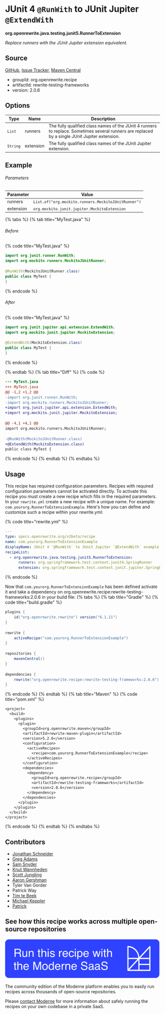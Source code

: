 # JUnit 4 `@RunWith` to JUnit Jupiter `@ExtendWith`

**org.openrewrite.java.testing.junit5.RunnerToExtension**

_Replace runners with the JUnit Jupiter extension equivalent._

## Source

[GitHub](https://github.com/openrewrite/rewrite-testing-frameworks/blob/main/src/main/java/org/openrewrite/java/testing/junit5/RunnerToExtension.java), [Issue Tracker](https://github.com/openrewrite/rewrite-testing-frameworks/issues), [Maven Central](https://central.sonatype.com/artifact/org.openrewrite.recipe/rewrite-testing-frameworks/2.0.6/jar)

* groupId: org.openrewrite.recipe
* artifactId: rewrite-testing-frameworks
* version: 2.0.6

## Options

| Type | Name | Description |
| -- | -- | -- |
| `List` | runners | The fully qualified class names of the JUnit 4 runners to replace. Sometimes several runners are replaced by a single JUnit Jupiter extension. |
| `String` | extension | The fully qualified class names of the JUnit Jupiter extension. |

## Example

###### Parameters
| Parameter | Value |
| -- | -- |
|runners|`List.of("org.mockito.runners.MockitoJUnitRunner")`|
|extension|`org.mockito.junit.jupiter.MockitoExtension`|


{% tabs %}
{% tab title="MyTest.java" %}

###### Before
{% code title="MyTest.java" %}
```java
import org.junit.runner.RunWith;
import org.mockito.runners.MockitoJUnitRunner;

@RunWith(MockitoJUnitRunner.class)
public class MyTest {
}
```
{% endcode %}

###### After
{% code title="MyTest.java" %}
```java
import org.junit.jupiter.api.extension.ExtendWith;
import org.mockito.junit.jupiter.MockitoExtension;

@ExtendWith(MockitoExtension.class)
public class MyTest {
}
```
{% endcode %}

{% endtab %}
{% tab title="Diff" %}
{% code %}
```diff
--- MyTest.java
+++ MyTest.java
@@ -1,2 +1,2 @@
-import org.junit.runner.RunWith;
-import org.mockito.runners.MockitoJUnitRunner;
+import org.junit.jupiter.api.extension.ExtendWith;
+import org.mockito.junit.jupiter.MockitoExtension;

@@ -4,1 +4,1 @@
import org.mockito.runners.MockitoJUnitRunner;

-@RunWith(MockitoJUnitRunner.class)
+@ExtendWith(MockitoExtension.class)
public class MyTest {
```
{% endcode %}
{% endtab %}
{% endtabs %}


## Usage

This recipe has required configuration parameters. Recipes with required configuration parameters cannot be activated directly. To activate this recipe you must create a new recipe which fills in the required parameters. In your `rewrite.yml` create a new recipe with a unique name. For example: `com.yourorg.RunnerToExtensionExample`.
Here's how you can define and customize such a recipe within your rewrite.yml:

{% code title="rewrite.yml" %}
```yaml
---
type: specs.openrewrite.org/v1beta/recipe
name: com.yourorg.RunnerToExtensionExample
displayName: JUnit 4 `@RunWith` to JUnit Jupiter `@ExtendWith` example
recipeList:
  - org.openrewrite.java.testing.junit5.RunnerToExtension:
      runners: org.springframework.test.context.junit4.SpringRunner
      extension: org.springframework.test.context.junit.jupiter.SpringExtension
```
{% endcode %}

Now that `com.yourorg.RunnerToExtensionExample` has been defined activate it and take a dependency on org.openrewrite.recipe:rewrite-testing-frameworks:2.0.6 in your build file:
{% tabs %}
{% tab title="Gradle" %}
{% code title="build.gradle" %}
```groovy
plugins {
    id("org.openrewrite.rewrite") version("6.1.11")
}

rewrite {
    activeRecipe("com.yourorg.RunnerToExtensionExample")
}

repositories {
    mavenCentral()
}

dependencies {
    rewrite("org.openrewrite.recipe:rewrite-testing-frameworks:2.0.6")
}
```
{% endcode %}
{% endtab %}
{% tab title="Maven" %}
{% code title="pom.xml" %}
```markup
<project>
  <build>
    <plugins>
      <plugin>
        <groupId>org.openrewrite.maven</groupId>
        <artifactId>rewrite-maven-plugin</artifactId>
        <version>5.2.6</version>
        <configuration>
          <activeRecipes>
            <recipe>com.yourorg.RunnerToExtensionExample</recipe>
          </activeRecipes>
        </configuration>
        <dependencies>
          <dependency>
            <groupId>org.openrewrite.recipe</groupId>
            <artifactId>rewrite-testing-frameworks</artifactId>
            <version>2.0.6</version>
          </dependency>
        </dependencies>
      </plugin>
    </plugins>
  </build>
</project>
```
{% endcode %}
{% endtab %}
{% endtabs %}

## Contributors
* [Jonathan Schneider](mailto:jkschneider@gmail.com)
* [Greg Adams](mailto:greg@moderne.io)
* [Sam Snyder](mailto:sam@moderne.io)
* [Knut Wannheden](mailto:knut@moderne.io)
* [Scott Jungling](mailto:scott.jungling@gmail.com)
* [Aaron Gershman](mailto:aegershman@gmail.com)
* Tyler Van Gorder
* Patrick Way
* [Tim te Beek](mailto:tim.te.beek@jdriven.com)
* [Michael Keppler](mailto:bananeweizen@gmx.de)
* [Patrick](mailto:patway99@gmail.com)


## See how this recipe works across multiple open-source repositories

[![Moderne Link Image](/.gitbook/assets/ModerneRecipeButton.png)](https://app.moderne.io/recipes/org.openrewrite.java.testing.junit5.RunnerToExtension)

The community edition of the Moderne platform enables you to easily run recipes across thousands of open-source repositories.

Please [contact Moderne](https://moderne.io/product) for more information about safely running the recipes on your own codebase in a private SaaS.
